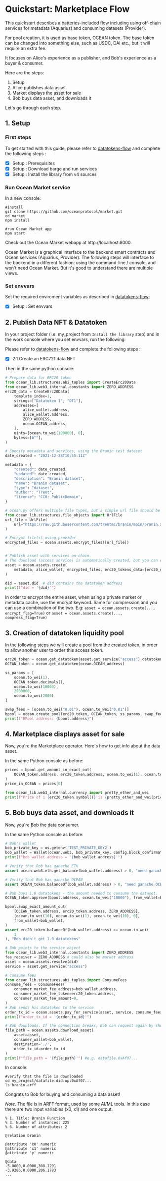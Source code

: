 <!--
Copyright 2022 Ocean Protocol Foundation
SPDX-License-Identifier: Apache-2.0
-->

# Quickstart: Marketplace Flow

This quickstart describes a batteries-included flow including using off-chain services for metadata (Aquarius) and consuming datasets (Provider).

For pool creation, it is used as base token, OCEAN token.
The base token can be changed into something else, such as USDC, DAI etc., but
it will require an extra fee.

It focuses on Alice's experience as a publisher, and Bob's experience as a buyer & consumer.

Here are the steps:

1.  Setup
2.  Alice publishes data asset
3.  Market displays the asset for sale
4.  Bob buys data asset, and downloads it

Let's go through each step.

## 1. Setup

### First steps

To get started with this guide, please refer to [datatokens-flow](datatokens-flow.md) and complete the following steps :
- [x] Setup : Prerequisites
- [x] Setup : Download barge and run services
- [x] Setup : Install the library from v4 sources

### Run Ocean Market service

In a new console:

```console
#install
git clone https://github.com/oceanprotocol/market.git
cd market
npm install

#run Ocean Market app
npm start
```

Check out the Ocean Market webapp at http://localhost:8000.

Ocean Market is a graphical interface to the backend smart contracts and Ocean services (Aquarius, Provider). The following steps will interface to the backend in a different fashion: using the command-line / console, and won't need Ocean Market. But it's good to understand there are multiple views.
### Set envvars

Set the required enviroment variables as described in [datatokens-flow](datatokens-flow.md):
- [x] Setup : Set envvars

## 2. Publish Data NFT & Datatoken

In your project folder (i.e. my_project from `Install the library` step) and in the work console where you set envvars, run the following:

Please refer to [datatokens-flow](datatokens-flow.md) and complete the following steps :
- [x] 2.1 Create an ERC721 data NFT

Then in the same python console:
```python
# Prepare data for ERC20 token
from ocean_lib.structures.abi_tuples import CreateErc20Data
from ocean_lib.web3_internal.constants import ZERO_ADDRESS
erc20_data = CreateErc20Data(
    template_index=1,
    strings=["Datatoken 1", "DT1"],
    addresses=[
        alice_wallet.address,
        alice_wallet.address,
        ZERO_ADDRESS,
        ocean.OCEAN_address,
    ],
    uints=[ocean.to_wei(100000), 0],
    bytess=[b""],
)

# Specify metadata and services, using the Branin test dataset
date_created = "2021-12-28T10:55:11Z"

metadata = {
    "created": date_created,
    "updated": date_created,
    "description": "Branin dataset",
    "name": "Branin dataset",
    "type": "dataset",
    "author": "Trent",
    "license": "CC0: PublicDomain",
}

# ocean.py offers multiple file types, but a simple url file should be enough for this example
from ocean_lib.structures.file_objects import UrlFile
url_file = UrlFile(
    url="https://raw.githubusercontent.com/trentmc/branin/main/branin.arff"
)

# Encrypt file(s) using provider
encrypted_files = ocean.assets.encrypt_files([url_file])


# Publish asset with services on-chain.
# The download (access service) is automatically created, but you can explore other options as well
asset = ocean.assets.create(
    metadata, alice_wallet, encrypted_files, erc20_tokens_data=[erc20_data]
)

did = asset.did  # did contains the datatoken address
print(f"did = '{did}'")

```

In order to encrypt the entire asset, when using a private market or metadata cache, use the encrypt keyword.
Same for compression and you can use a combination of the two. E.g:
`asset = ocean.assets.create(..., encrypt_flag=True)` or `asset = ocean.assets.create(..., compress_flag=True)`

## 3. Creation of datatoken liquidity pool

In the following steps we will create a pool from the created token, in order to allow another user
to order this access token.
```python
erc20_token = ocean.get_datatoken(asset.get_service("access").datatoken)
OCEAN_token = ocean.get_datatoken(ocean.OCEAN_address)

ss_params = [
    ocean.to_wei(1),
    OCEAN_token.decimals(),
    ocean.to_wei(10000),
    2500000,
    ocean.to_wei(2000)
]

swap_fees = [ocean.to_wei("0.01"), ocean.to_wei("0.01")]
bpool = ocean.create_pool(erc20_token, OCEAN_token, ss_params, swap_fees, alice_wallet)
print(f"BPool address: {bpool.address}")

```

## 4. Marketplace displays asset for sale

Now, you're the Marketplace operator. Here's how to get info about the data asset.

In the same Python console as before:

```python
prices = bpool.get_amount_in_exact_out(
    OCEAN_token.address, erc20_token.address, ocean.to_wei(1), ocean.to_wei("0.01")
)
price_in_OCEAN = prices[0]

from ocean_lib.web3_internal.currency import pretty_ether_and_wei
print(f"Price of 1 {erc20_token.symbol()} is {pretty_ether_and_wei(price_in_OCEAN, 'OCEAN')}")
```

## 5. Bob buys data asset, and downloads it
Now, you're Bob the data consumer.

In the same Python console as before:

```python
# Bob's wallet
bob_private_key = os.getenv('TEST_PRIVATE_KEY2')
bob_wallet = Wallet(ocean.web3, bob_private_key, config.block_confirmations, config.transaction_timeout)
print(f"bob_wallet.address = '{bob_wallet.address}'")

# Verify that Bob has ganache ETH
assert ocean.web3.eth.get_balance(bob_wallet.address) > 0, "need ganache ETH"

# Verify that Bob has ganache OCEAN
assert OCEAN_token.balanceOf(bob_wallet.address) > 0, "need ganache OCEAN"

# Bob buys 1.0 datatokens - the amount needed to consume the dataset.
OCEAN_token.approve(bpool.address, ocean.to_wei("10000"), from_wallet=bob_wallet)

bpool.swap_exact_amount_out(
    [OCEAN_token.address, erc20_token.address, ZERO_ADDRESS],
    [ocean.to_wei(10), ocean.to_wei(1), ocean.to_wei(10), 0],
    from_wallet=bob_wallet,
)
assert erc20_token.balanceOf(bob_wallet.address) >= ocean.to_wei(
    1
), "Bob didn't get 1.0 datatokens"

# Bob points to the service object
from ocean_lib.web3_internal.constants import ZERO_ADDRESS
fee_receiver = ZERO_ADDRESS # could also be market address
asset = ocean.assets.resolve(did)
service = asset.get_service("access")

# Consume fees
from ocean_lib.structures.abi_tuples import ConsumeFees
consume_fees = ConsumeFees(
    consumer_market_fee_address=bob_wallet.address,
    consumer_market_fee_token=erc20_token.address,
    consumer_market_fee_amount=0,
)
# Bob sends his datatoken to the service
order_tx_id = ocean.assets.pay_for_service(asset, service, consume_fees, bob_wallet)
print(f"order_tx_id = '{order_tx_id}'")

# Bob downloads. If the connection breaks, Bob can request again by showing order_tx_id.
file_path = ocean.assets.download_asset(
    asset=asset,
    consumer_wallet=bob_wallet,
    destination='./',
    order_tx_id=order_tx_id
)
print(f"file_path = '{file_path}'") #e.g. datafile.0xAf07...
```

In console:

```console
#verify that the file is downloaded
cd my_project/datafile.did:op:0xAf07...
ls branin.arff
```

Congrats to Bob for buying and consuming a data asset!

_Note_. The file is in ARFF format, used by some AI/ML tools. In this case there are two input variables (x0, x1) and one output.

```console
% 1. Title: Branin Function
% 3. Number of instances: 225
% 6. Number of attributes: 2

@relation branin

@attribute 'x0' numeric
@attribute 'x1' numeric
@attribute 'y' numeric

@data
-5.0000,0.0000,308.1291
-3.9286,0.0000,206.1783
...
```
